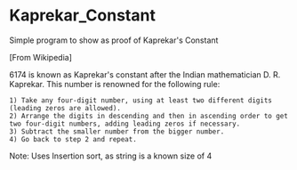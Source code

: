 # Kaprekar_Constant
 Simple program to show as proof of Kaprekar's Constant


[From Wikipedia]

6174 is known as Kaprekar's constant after the Indian mathematician D. R. Kaprekar. This number is renowned for the following rule:

    1) Take any four-digit number, using at least two different digits (leading zeros are allowed).
    2) Arrange the digits in descending and then in ascending order to get two four-digit numbers, adding leading zeros if necessary.
    3) Subtract the smaller number from the bigger number.
    4) Go back to step 2 and repeat.

Note: Uses Insertion sort, as string is a known size of 4